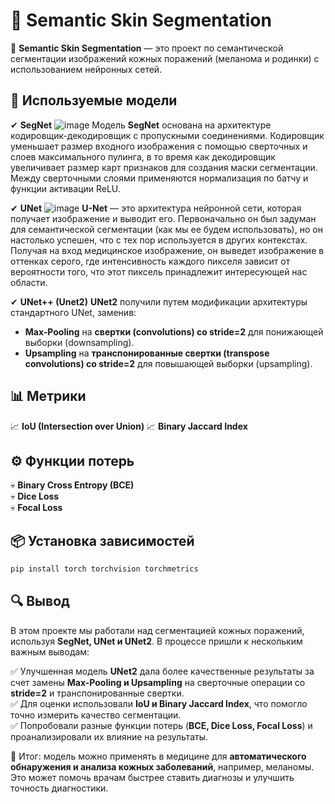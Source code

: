 # 🏥 Semantic Skin Segmentation  

🔬 **Semantic Skin Segmentation** — это проект по семантической сегментации изображений кожных поражений (меланома и родинки) с использованием нейронных сетей.  

## 🚀 Используемые модели  
✔ **SegNet** 
![image](https://github.com/user-attachments/assets/e92eca1a-7932-481a-8c0a-34a82bba454a)
Модель **SegNet** основана на архитектуре кодировщик-декодировщик с пропускными соединениями. Кодировщик уменьшает размер входного изображения с помощью сверточных и слоев максимального пулинга, в то время как декодировщик увеличивает размер карт признаков для создания маски сегментации. Между сверточными слоями применяются нормализация по батчу и функции активации ReLU.

✔ **UNet** 
![image](https://github.com/user-attachments/assets/b7d35db2-996e-43db-8abe-97dd08f144b2)
**U-Net** — это архитектура нейронной сети, которая получает изображение и выводит его. Первоначально он был задуман для семантической сегментации (как мы ее будем использовать), но он настолько успешен, что с тех пор используется в других контекстах. Получая на вход медицинское изображение, он выведет изображение в оттенках серого, где интенсивность каждого пикселя зависит от вероятности того, что этот пиксель принадлежит интересующей нас области.

✔ **UNet++ (Unet2)** 
**UNet2** получили путем модификации архитектуры стандартного UNet, заменив:  

- **Max-Pooling** на **свертки (convolutions) со stride=2** для понижающей выборки (downsampling).  
- **Upsampling** на **транспонированные свертки (transpose convolutions) со stride=2** для повышающей выборки (upsampling).

## 📊 Метрики  
📈 **IoU (Intersection over Union)**
📈 **Binary Jaccard Index**  

## ⚙️ Функции потерь  
💀 **Binary Cross Entropy (BCE)**  
💀 **Dice Loss**  
💀 **Focal Loss**  

## 📦 Установка зависимостей  
```bash
pip install torch torchvision torchmetrics
```

## 🔍 Вывод  
В этом проекте мы работали над сегментацией кожных поражений, используя **SegNet, UNet и UNet2**. В процессе пришли к нескольким важным выводам:  

✅ Улучшенная модель **UNet2** дала более качественные результаты за счет замены **Max-Pooling и Upsampling** на сверточные операции со **stride=2** и транспонированные свертки.  
✅ Для оценки использовали **IoU и Binary Jaccard Index**, что помогло точно измерить качество сегментации.  
✅ Попробовали разные функции потерь (**BCE, Dice Loss, Focal Loss**) и проанализировали их влияние на результаты.   

📌 Итог: модель можно применять в медицине для **автоматического обнаружения и анализа кожных заболеваний**, например, меланомы. Это может помочь врачам быстрее ставить диагнозы и улучшить точность диагностики.

